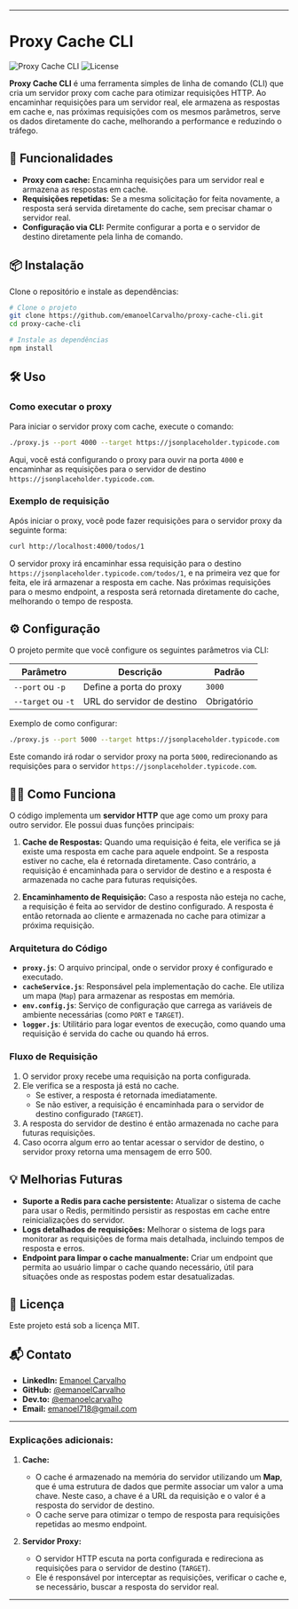 
---

# Proxy Cache CLI

![Proxy Cache CLI](https://img.shields.io/badge/Node.js-16%2B-green) ![License](https://img.shields.io/badge/license-MIT-blue)

**Proxy Cache CLI** é uma ferramenta simples de linha de comando (CLI) que cria um servidor proxy com cache para otimizar requisições HTTP. Ao encaminhar requisições para um servidor real, ele armazena as respostas em cache e, nas próximas requisições com os mesmos parâmetros, serve os dados diretamente do cache, melhorando a performance e reduzindo o tráfego.

## 🚀 Funcionalidades
- **Proxy com cache:** Encaminha requisições para um servidor real e armazena as respostas em cache.
- **Requisições repetidas:** Se a mesma solicitação for feita novamente, a resposta será servida diretamente do cache, sem precisar chamar o servidor real.
- **Configuração via CLI:** Permite configurar a porta e o servidor de destino diretamente pela linha de comando.

## 📦 Instalação

Clone o repositório e instale as dependências:

```bash
# Clone o projeto
git clone https://github.com/emanoelCarvalho/proxy-cache-cli.git
cd proxy-cache-cli

# Instale as dependências
npm install
```

## 🛠 Uso

### Como executar o proxy

Para iniciar o servidor proxy com cache, execute o comando:

```bash
./proxy.js --port 4000 --target https://jsonplaceholder.typicode.com
```

Aqui, você está configurando o proxy para ouvir na porta `4000` e encaminhar as requisições para o servidor de destino `https://jsonplaceholder.typicode.com`.

### Exemplo de requisição

Após iniciar o proxy, você pode fazer requisições para o servidor proxy da seguinte forma:

```bash
curl http://localhost:4000/todos/1
```

O servidor proxy irá encaminhar essa requisição para o destino `https://jsonplaceholder.typicode.com/todos/1`, e na primeira vez que for feita, ele irá armazenar a resposta em cache. Nas próximas requisições para o mesmo endpoint, a resposta será retornada diretamente do cache, melhorando o tempo de resposta.

## ⚙️ Configuração

O projeto permite que você configure os seguintes parâmetros via CLI:

| Parâmetro         | Descrição                           | Padrão   |
|-------------------|-----------------------------------|----------|
| `--port` ou `-p`   | Define a porta do proxy          | `3000`   |
| `--target` ou `-t` | URL do servidor de destino      | Obrigatório |

Exemplo de como configurar:

```bash
./proxy.js --port 5000 --target https://jsonplaceholder.typicode.com
```

Este comando irá rodar o servidor proxy na porta `5000`, redirecionando as requisições para o servidor `https://jsonplaceholder.typicode.com`.

## 🧑‍💻 Como Funciona

O código implementa um **servidor HTTP** que age como um proxy para outro servidor. Ele possui duas funções principais:

1. **Cache de Respostas:** Quando uma requisição é feita, ele verifica se já existe uma resposta em cache para aquele endpoint. Se a resposta estiver no cache, ela é retornada diretamente. Caso contrário, a requisição é encaminhada para o servidor de destino e a resposta é armazenada no cache para futuras requisições.
   
2. **Encaminhamento de Requisição:** Caso a resposta não esteja no cache, a requisição é feita ao servidor de destino configurado. A resposta é então retornada ao cliente e armazenada no cache para otimizar a próxima requisição.

### Arquitetura do Código

- **`proxy.js`**: O arquivo principal, onde o servidor proxy é configurado e executado.
- **`cacheService.js`**: Responsável pela implementação do cache. Ele utiliza um mapa (`Map`) para armazenar as respostas em memória.
- **`env.config.js`**: Serviço de configuração que carrega as variáveis de ambiente necessárias (como `PORT` e `TARGET`).
- **`logger.js`**: Utilitário para logar eventos de execução, como quando uma requisição é servida do cache ou quando há erros.

### Fluxo de Requisição

1. O servidor proxy recebe uma requisição na porta configurada.
2. Ele verifica se a resposta já está no cache.
   - Se estiver, a resposta é retornada imediatamente.
   - Se não estiver, a requisição é encaminhada para o servidor de destino configurado (`TARGET`).
3. A resposta do servidor de destino é então armazenada no cache para futuras requisições.
4. Caso ocorra algum erro ao tentar acessar o servidor de destino, o servidor proxy retorna uma mensagem de erro 500.

## 💡 Melhorias Futuras
- **Suporte a Redis para cache persistente:** Atualizar o sistema de cache para usar o Redis, permitindo persistir as respostas em cache entre reinicializações do servidor.
- **Logs detalhados de requisições:** Melhorar o sistema de logs para monitorar as requisições de forma mais detalhada, incluindo tempos de resposta e erros.
- **Endpoint para limpar o cache manualmente:** Criar um endpoint que permita ao usuário limpar o cache quando necessário, útil para situações onde as respostas podem estar desatualizadas.

## 📄 Licença
Este projeto está sob a licença MIT.

## 📬 Contato
- **LinkedIn:** [Emanoel Carvalho](https://www.linkedin.com/in/emanoelcarvalho/)
- **GitHub:** [@emanoelCarvalho](https://github.com/emanoelCarvalho/)
- **Dev.to:** [@emanoelcarvalho](https://dev.to/emanoelcarvalho)
- **Email:** emanoel718@gmail.com

---

### Explicações adicionais:

1. **Cache:**
   - O cache é armazenado na memória do servidor utilizando um **Map**, que é uma estrutura de dados que permite associar um valor a uma chave. Neste caso, a chave é a URL da requisição e o valor é a resposta do servidor de destino.
   - O cache serve para otimizar o tempo de resposta para requisições repetidas ao mesmo endpoint.

2. **Servidor Proxy:**
   - O servidor HTTP escuta na porta configurada e redireciona as requisições para o servidor de destino (`TARGET`).
   - Ele é responsável por interceptar as requisições, verificar o cache e, se necessário, buscar a resposta do servidor real.

---
